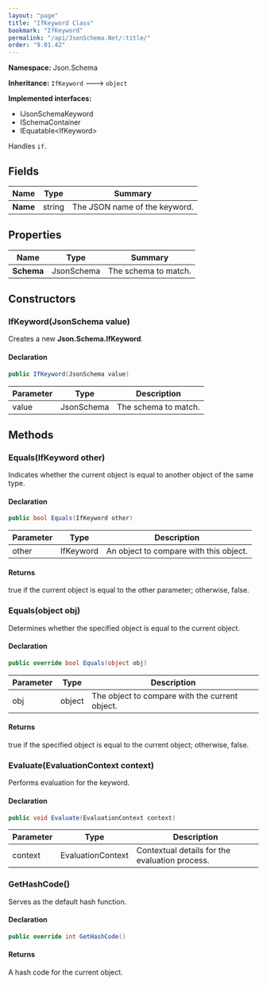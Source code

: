 ```yaml
---
layout: "page"
title: "IfKeyword Class"
bookmark: "IfKeyword"
permalink: "/api/JsonSchema.Net/:title/"
order: "9.01.42"
---
```

**Namespace:** Json.Schema

**Inheritance:**
`IfKeyword`
 🡒 
`object`

**Implemented interfaces:**

- IJsonSchemaKeyword
- ISchemaContainer
- IEquatable\<IfKeyword\>

Handles `if`.

## Fields

| Name | Type | Summary |
|---|---|---|
| **Name** | string | The JSON name of the keyword. |
## Properties

| Name | Type | Summary |
|---|---|---|
| **Schema** | JsonSchema | The schema to match. |
## Constructors

### IfKeyword(JsonSchema value)

Creates a new **Json.Schema.IfKeyword**.

#### Declaration

```c#
public IfKeyword(JsonSchema value)
```
| Parameter | Type | Description |
|---|---|---|
| value | JsonSchema | The schema to match. |

## Methods

### Equals(IfKeyword other)

Indicates whether the current object is equal to another object of the same type.

#### Declaration

```c#
public bool Equals(IfKeyword other)
```
| Parameter | Type | Description |
|---|---|---|
| other | IfKeyword | An object to compare with this object. |

#### Returns

true if the current object is equal to the <paramref name="other">other</paramref> parameter; otherwise, false.

### Equals(object obj)

Determines whether the specified object is equal to the current object.

#### Declaration

```c#
public override bool Equals(object obj)
```
| Parameter | Type | Description |
|---|---|---|
| obj | object | The object to compare with the current object. |

#### Returns

true if the specified object  is equal to the current object; otherwise, false.

### Evaluate(EvaluationContext context)

Performs evaluation for the keyword.

#### Declaration

```c#
public void Evaluate(EvaluationContext context)
```
| Parameter | Type | Description |
|---|---|---|
| context | EvaluationContext | Contextual details for the evaluation process. |

### GetHashCode()

Serves as the default hash function.

#### Declaration

```c#
public override int GetHashCode()
```

#### Returns

A hash code for the current object.

